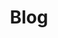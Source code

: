 ---
layout: articles
title: Blog
articles:
  data_source: site.sample_page
  show_excerpt: true
  show_readmore: true
  show_info: true
---